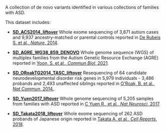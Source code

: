 
A collection of de novo variants identified in various collections of families with ASD.

This dataset includes:

- **<a href="datasets/SD_ACS2014_liftover">SD_ACS2014_liftover</a>**
    Whole exome sequencing of 3,871 autism cases and 9,937 ancestry-matched or
    parental controls reported in 
    <a href="https://www.nature.com/articles/nature13772" target="_blank">De Rubeis S. et al., *Nature*, 2014</a>.

- **<a href="datasets/SD_AGRE_WG38_859_DENOVO">SD_AGRE_WG38_859_DENOVO</a>**
    Whole genome sequence (WGS) of multiplex families from the Autism Genetic
    Resource Exchange (AGRE) reported in 
    <a href="https://www.nature.com/articles/s42003-021-02533-z" target="_blank">Yoon, S. et al., *Commun Biol*, 2021</a>.

- **<a href="datasets/SD_ORoakTG2014_TASC_liftover">SD_ORoakTG2014_TASC_liftover</a>**
    Resequencing of 64 candidate neurodevelopmental disorder risk genes in 
    5,979 individuals - 3,486 probands and 2,493 unaffected siblings
    reported in
    <a href="https://www.nature.com/articles/ncomms6595" target="_blank">O'Roak, B. et al., *Nat Commun*, 2014.</a>.

- **<a href="datasets/SD_Yuen2017_liftover">SD_Yuen2017_liftover</a>**
    Whole genome sequencing of 5,205 samples from families with ASD
    reported in 
    <a href="https://www.nature.com/articles/nn.4524" target="_blank">C Yuen R., et al., *Nat Neurosci*, 2017</a>.

- **<a href="datasets/SD_Takata2018_liftover">SD_Takata2018_liftover</a>**
    Whole exome sequencing of 262 ASD probands of Japanese origin reported in
    <a href="https://www.cell.com/cell-reports/fulltext/S2211-1247(17)31911-3" target="_blank">Takata A. et al., *Cell Reports*, 2018</a>.
